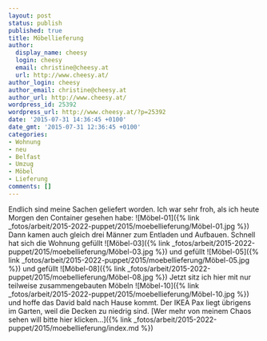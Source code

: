```yaml
---
layout: post
status: publish
published: true
title: Möbellieferung
author:
  display_name: cheesy
  login: cheesy
  email: christine@cheesy.at
  url: http://www.cheesy.at/
author_login: cheesy
author_email: christine@cheesy.at
author_url: http://www.cheesy.at/
wordpress_id: 25392
wordpress_url: http://www.cheesy.at/?p=25392
date: '2015-07-31 14:36:45 +0100'
date_gmt: '2015-07-31 12:36:45 +0100'
categories:
- Wohnung
- neu
- Belfast
- Umzug
- Möbel
- Lieferung
comments: []
---
```

Endlich sind meine Sachen geliefert worden. Ich war sehr froh, als ich heute Morgen den Container gesehen habe:
![Möbel-01]({% link _fotos/arbeit/2015-2022-puppet/2015/moebellieferung/Möbel-01.jpg %})
Dann kamen auch gleich drei Männer zum Entladen und Aufbauen. Schnell hat sich die Wohnung gefüllt
![Möbel-03]({% link _fotos/arbeit/2015-2022-puppet/2015/moebellieferung/Möbel-03.jpg %})
und gefüllt
![Möbel-05]({% link _fotos/arbeit/2015-2022-puppet/2015/moebellieferung/Möbel-05.jpg %})
und gefüllt
![Möbel-08]({% link _fotos/arbeit/2015-2022-puppet/2015/moebellieferung/Möbel-08.jpg %})
Jetzt sitz ich hier mit nur teilweise zusammengebauten Möbeln
![Möbel-10]({% link _fotos/arbeit/2015-2022-puppet/2015/moebellieferung/Möbel-10.jpg %})
und hoffe das David bald nach Hause kommt.
Der IKEA Pax liegt übrigens im Garten, weil die Decken zu niedrig sind.
[Wer mehr von meinem Chaos sehen will bitte hier klicken...]({% link _fotos/arbeit/2015-2022-puppet/2015/moebellieferung/index.md %})

